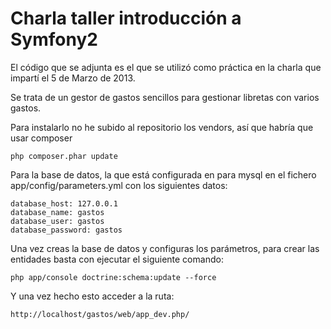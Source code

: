 Charla taller introducción a Symfony2
=====================================

El código que se adjunta es el que se utilizó como práctica en la charla que impartí el 5 de Marzo de 2013.

Se trata de un gestor de gastos sencillos para gestionar libretas con varios gastos.

Para instalarlo no he subido al repositorio los vendors, así que habría que usar composer

    php composer.phar update
    
Para la base de datos, la que está configurada en para mysql en el fichero app/config/parameters.yml con los siguientes datos:

    database_host: 127.0.0.1
    database_name: gastos
    database_user: gastos
    database_password: gastos

Una vez creas la base de datos y configuras los parámetros, para crear las entidades basta con ejecutar el siguiente comando:

    php app/console doctrine:schema:update --force
    
Y una vez hecho esto acceder a la ruta: 

    http://localhost/gastos/web/app_dev.php/

